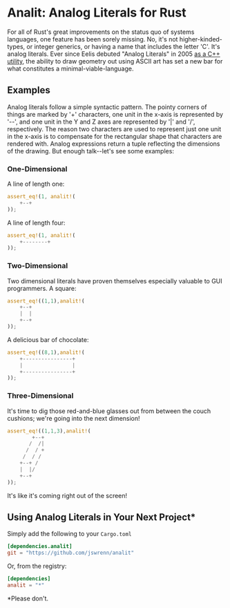 # Analit: Analog Literals for Rust
For all of Rust's great improvements on the status quo of systems languages, one feature has been sorely missing. No, it's not higher-kinded-types, or integer generics, or having a name that includes the letter 'C'. It's analog literals. Ever since Eelis debuted "Analog Literals" in 2005 [as a C++ utility](http://www.eelis.net/C++/analogliterals.xhtml), the ability to draw geometry out using ASCII art has set a new bar for what constitutes a minimal-viable-language.

## Examples
Analog literals follow a simple syntactic pattern. The pointy corners of things are marked by '+' characters, one unit in the x-axis is represented by '--', and one unit in the Y and Z axes are represented by '|' and '/', respectively. The reason two characters are used to represent just one unit in the x-axis is to compensate for the rectangular shape that characters are rendered with. Analog expressions return a tuple reflecting the dimensions of the drawing. But enough talk--let's see some examples:

### One-Dimensional
A line of length one:
```rust
assert_eq!(1, analit!(
    +--+
));
```

A line of length four:
```rust
assert_eq!(1, analit!(
    +--------+
));
```

### Two-Dimensional
Two dimensional literals have proven themselves especially valuable to GUI programmers. A square:
```rust
assert_eq!((1,1),analit!(
    +--+
    |  |
    +--+
));
```
A delicious bar of chocolate:
```rust
assert_eq!((8,1),analit!(
    +----------------+
    |                |
    +----------------+
));
```
### Three-Dimensional
It's time to dig those red-and-blue glasses out from between the couch cushions; we're going into the next dimension!
```rust
assert_eq!((1,1,3),analit!(
        +--+
       /  /|
      /  / +
     /  / /
    +--+ /
    |  |/
    +--+
));
```
It's like it's coming right out of the screen!

## Using Analog Literals in Your Next Project*
Simply add the following to your `Cargo.toml`

```toml
[dependencies.analit]
git = "https://github.com/jswrenn/analit"
```

Or, from the registry:
```toml
[dependencies]
analit = "*"
```
*Please don't.
